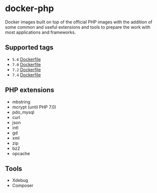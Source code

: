 # docker-php

Docker images built on top of the official PHP images with the addition of some common and useful extensions and tools to prepare the work with most applications and frameworks.

## Supported tags
* `5.6` [Dockerfile](5.6/Dockerfile)
* `7.0` [Dockerfile](7.0/Dockerfile)
* `7.2` [Dockerfile](7.2/Dockerfile)
* `7.4` [Dockerfile](7.4/Dockerfile)

## PHP extensions
* mbstring
* mcrypt (until PHP 7.0)
* pdo_mysql
* curl
* json
* intl
* gd
* xml
* zip
* bz2
* opcache

## Tools
* Xdebug
* Composer
